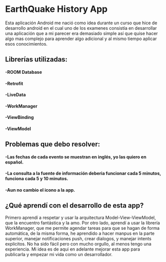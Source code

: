 # EarthQuake History App

<p>Esta aplicación Android me nació como idea durante un curso que hice de desarrollo android en el cual uno de los examenes consistía en desarrollar una aplicación que a mi parecer era demasiado simple así que quise hacer algo mas complejo para aprender algo adicional y al mismo tiempo aplicar esos conocimientos.</p>

## Librerías utilizadas:

#### -ROOM Database
#### -Retrofit
#### -LiveData
#### -WorkManager
#### -ViewBinding
#### -ViewModel

## Problemas que debo resolver:

#### -Las fechas de cada evento se muestran en inglés, yo las quiero en español.
#### -La consulta a la fuente de información deberia funcionar cada 5 minutos, funciona cada 5 y 10 minutos.
#### -Aun no cambio el icono a la app.

## ¿Qué aprendí con el desarrollo de esta app?

<p>Primero aprendí a respetar y usar la arquitectura Model-View-ViewModel, que la encuentro fantástica y la amo. Por otro lado, aprendí a usar la librería WorkManager, que me permite agendar tareas para que se hagan de forma automática, de la misma forma, he aprendido a hacer manpus en la parte superior, manejar notificaciones push, crear dialogos, y manejar intents explicitos. No ha sido fácil pero con mucho orgullo, al menos tengo una experiencia. Mi idea es de aqui en adelante mejorar esta app para publicarla y empezar mi vida como un desarrollador.</p>